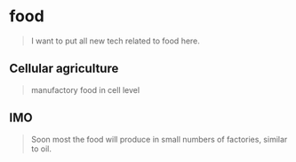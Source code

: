 # food
>
> I want to put all new tech related to food here.

## Cellular agriculture
>
> manufactory food in cell level

## IMO
>
> Soon most the food will produce in small numbers of factories, similar to oil.
